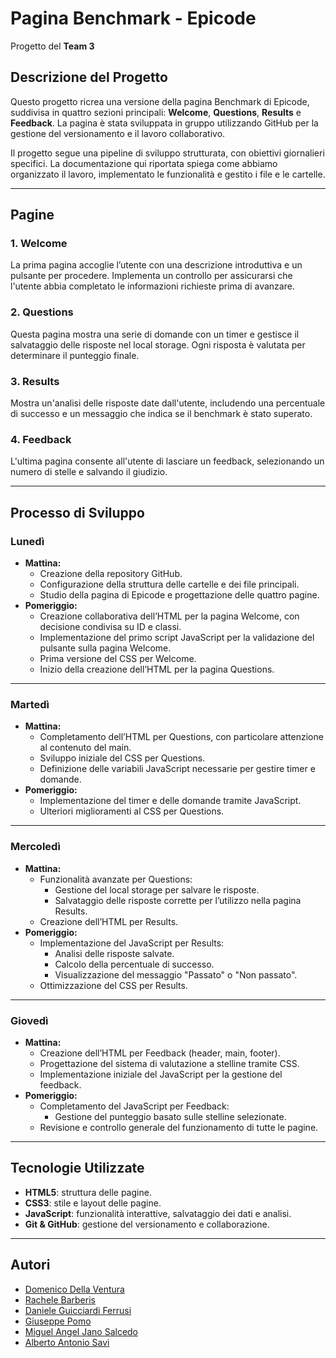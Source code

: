 # **Pagina Benchmark - Epicode**
Progetto del **Team 3**

## **Descrizione del Progetto**
Questo progetto ricrea una versione della pagina Benchmark di Epicode, suddivisa in quattro sezioni principali: **Welcome**, **Questions**, **Results** e **Feedback**. La pagina è stata sviluppata in gruppo utilizzando GitHub per la gestione del versionamento e il lavoro collaborativo.

Il progetto segue una pipeline di sviluppo strutturata, con obiettivi giornalieri specifici. La documentazione qui riportata spiega come abbiamo organizzato il lavoro, implementato le funzionalità e gestito i file e le cartelle.

---

## **Pagine**
### 1. **Welcome**
La prima pagina accoglie l’utente con una descrizione introduttiva e un pulsante per procedere. Implementa un controllo per assicurarsi che l'utente abbia completato le informazioni richieste prima di avanzare.

### 2. **Questions**
Questa pagina mostra una serie di domande con un timer e gestisce il salvataggio delle risposte nel local storage. Ogni risposta è valutata per determinare il punteggio finale.

### 3. **Results**
Mostra un'analisi delle risposte date dall'utente, includendo una percentuale di successo e un messaggio che indica se il benchmark è stato superato.

### 4. **Feedback**
L'ultima pagina consente all'utente di lasciare un feedback, selezionando un numero di stelle e salvando il giudizio.

---

## **Processo di Sviluppo**
### **Lunedì**
- **Mattina:**
  - Creazione della repository GitHub.
  - Configurazione della struttura delle cartelle e dei file principali.
  - Studio della pagina di Epicode e progettazione delle quattro pagine.
- **Pomeriggio:**
  - Creazione collaborativa dell’HTML per la pagina Welcome, con decisione condivisa su ID e classi.
  - Implementazione del primo script JavaScript per la validazione del pulsante sulla pagina Welcome.
  - Prima versione del CSS per Welcome.
  - Inizio della creazione dell’HTML per la pagina Questions.

---

### **Martedì**
- **Mattina:**
  - Completamento dell’HTML per Questions, con particolare attenzione al contenuto del main.
  - Sviluppo iniziale del CSS per Questions.
  - Definizione delle variabili JavaScript necessarie per gestire timer e domande.
- **Pomeriggio:**
  - Implementazione del timer e delle domande tramite JavaScript.
  - Ulteriori miglioramenti al CSS per Questions.

---

### **Mercoledì**
- **Mattina:**
  - Funzionalità avanzate per Questions:
    - Gestione del local storage per salvare le risposte.
    - Salvataggio delle risposte corrette per l’utilizzo nella pagina Results.
  - Creazione dell’HTML per Results.
- **Pomeriggio:**
  - Implementazione del JavaScript per Results:
    - Analisi delle risposte salvate.
    - Calcolo della percentuale di successo.
    - Visualizzazione del messaggio "Passato" o "Non passato".
  - Ottimizzazione del CSS per Results.

---

### **Giovedì**
- **Mattina:**
  - Creazione dell’HTML per Feedback (header, main, footer).
  - Progettazione del sistema di valutazione a stelline tramite CSS.
  - Implementazione iniziale del JavaScript per la gestione del feedback.
- **Pomeriggio:**
  - Completamento del JavaScript per Feedback:
    - Gestione del punteggio basato sulle stelline selezionate.
  - Revisione e controllo generale del funzionamento di tutte le pagine.

---

## **Tecnologie Utilizzate**
- **HTML5**: struttura delle pagine.
- **CSS3**: stile e layout delle pagine.
- **JavaScript**: funzionalità interattive, salvataggio dei dati e analisi.
- **Git & GitHub**: gestione del versionamento e collaborazione.

---

## **Autori**
- [Domenico Della Ventura](https://github.com/Domy15)
- [Rachele Barberis](https://github.com/rachelebarberis)
- [Daniele Guicciardi Ferrusi](https://github.com/DanieleGuicciardi)
- [Giuseppe Pomo](https://github.com/ThePomo)
- [Miguel Angel Jano Salcedo](https://github.com/migueljano)
- [Alberto Antonio Savi](https://github.com/AlbertoSavi) 


